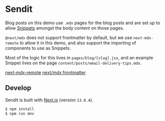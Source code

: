 # Sendit

Blog posts on this demo use `.mdx` pages for the blog posts and are set up to allow [Snippets](https://cloudcannon.com/documentation/articles/snippets-using-mdx-components/) amongst the body content on those pages.

`@next/mdx` does not support frontmatter by default, but we use `next-mdx-remote` to allow it in this demo, and also support the importing of components to use as Snippets.

Most of the logic for this lives in `pages/blog/[slug].jsx`, and an example Snippet lives on the page `content/posts/email-delivery-tips.mdx`.

[next-mdx-remote](https://www.npmjs.com/package/next-mdx-remote)
[next/mdx frontmatter](https://nextjs.org/docs/app/guides/mdx#frontmatter)

## Develop

Sendit is built with [Next.js](https://nextjs.org/) (version `13.0.4`).

~~~bash
$ npm install
$ npm run dev
~~~
